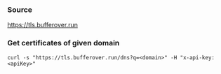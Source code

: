 ### Source
https://tls.bufferover.run

### Get certificates of given domain
```
curl -s "https://tls.bufferover.run/dns?q=<domain>" -H "x-api-key: <apiKey>"
```

